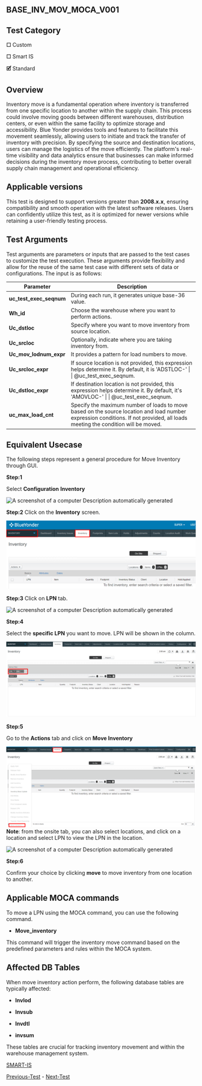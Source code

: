 ## **BASE_INV_MOV_MOCA_V001**

## **Test Category**
**☐** Custom

**☐** Smart IS

**🗹** Standard

## **Overview**

Inventory move is a fundamental operation where inventory is transferred
from one specific location to another within the supply chain. This
process could involve moving goods between different warehouses,
distribution centers, or even within the same facility to optimize
storage and accessibility. Blue Yonder provides tools and features to
facilitate this movement seamlessly, allowing users to initiate and
track the transfer of inventory with precision. By specifying the source
and destination locations, users can manage the logistics of the move
efficiently. The platform\'s real-time visibility and data analytics
ensure that businesses can make informed decisions during the inventory
move process, contributing to better overall supply chain management and
operational efficiency.

## **Applicable versions**

This test is designed to support versions greater than **2008.x.x**,
ensuring compatibility and smooth operation with the latest software
releases. Users can confidently utilize this test, as it is optimized
for newer versions while retaining a user-friendly testing process.

## **Test Arguments**

Test arguments are parameters or inputs that are passed to the test
cases to customize the test execution. These arguments provide
flexibility and allow for the reuse of the same test case with
different sets of data or configurations. The input is as follows:

| Parameter              | Description                                                                                           |
| ---------------------- | ----------------------------------------------------------------------------------------------------- |
| **uc_test_exec_seqnum**| During each run, it generates unique base-36 value.                                                   |
| **Wh_id**               | Choose the warehouse where you want to perform actions.                                               |
| **Uc_dstloc**           | Specify where you want to move inventory from source location.                                        |
| **Uc_srcloc**           | Optionally, indicate where you are taking inventory from.                                             |
| **Uc_mov_lodnum_expr**  | It provides a pattern for load numbers to move.                                                      |
| **Uc_srcloc_expr**      | If source location is not provided, this expression helps determine it. By default, it is 'ADSTLOC-' \| \| \@uc_test_exec_seqnum. |
| **Uc_dstloc_expr**      | If destination location is not provided, this expression helps determine it. By default, it's 'AMOVLOC-' \| \| \@uc_test_exec_seqnum. |
| **uc_max_load_cnt**     | Specify the maximum number of loads to move based on the source location and load number expression conditions. If not provided, all loads meeting the condition will be moved. |


## **Equivalent Usecase**

The following steps represent a general procedure for Move Inventory
through GUI.

**Step:1**

 Select **Configuration**  **Inventory**

![A screenshot of a computer Description automatically
generated](media_folder/media/image1.png)

**Step:2**
Click on the **Inventory** screen.

![](media_folder/media/image2.png)

**Step:3**
Click on **LPN** tab.

![A screenshot of a computer Description automatically
generated](media_folder/media/image3.png)

**Step:4**

Select the **specific LPN** you want to move. LPN will be shown in the
column.

![](media_folder/media/image4.png)

**Step:5**

Go to the **Actions** tab and click on **Move Inventory**

![](media_folder/media/image5.png)
**Note**: from the onsite tab, you can also select locations, and
click on a location and select LPN to view the LPN in the location.

![A screenshot of a computer Description automatically
generated](media_folder/media/image6.png)

**Step:6**

Confirm your choice by clicking **move** to move inventory from one
location to another.

## **Applicable MOCA commands**

To move a LPN using the MOCA command, you can use the following
command.

- **Move_inventory**

 This command will trigger the inventory move command based on the
 predefined parameters and rules within the MOCA system.


## **Affected DB Tables**

 When move inventory action perform, the following database tables are
 typically affected:

-   **Invlod**

-   **Invsub**

-   **Invdtl**

-   **invsum**

 These tables are crucial for tracking inventory movement and within
 the warehouse management system.



[SMART-IS](https://www.smart-is.pk) 

[Previous-Test](/docs/BASE_INV_CREATE_MOCA_V001/readme.md) - [Next-Test](/docs/BASE_OUB_LIST_PICK_MOCA_V001/readme.md)


